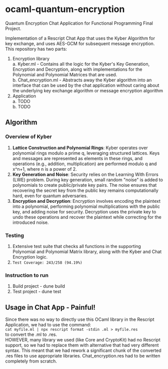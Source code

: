 # ocaml-quantum-encryption
Quantum Encryption Chat Application for Functional Programming Final Project.

Implementation of a Rescript Chat App that uses the Kyber Algorithm for key exchange, and uses AES-GCM for subsequent message encryption. This repository has two parts:

1. Encryption library <br>
   a. Kyber.ml - Contains all the logic for the Kyber's Key Generation, Encryption and Decryption, along with implementations for the Polynomial and Polynomial Matrices that are used.<br>
   b. Chat_encryption.ml - Abstracts away the Kyber algorithm into an interface that can be used by the chat application without caring about the underlying key exchange algorithm or message encryption algorithm
2. Application<br>
   a. TODO<br>
   b. TODO

## Algorithm
### Overview of Kyber
1. **Lattice Construction and Polynomial Rings**: Kyber operates over polynomial rings modulo a prime q, leveraging structured lattices. Keys and messages are represented as elements in these rings, and operations (e.g., addition, multiplication) are performed modulo q and x^n+1, where n is a power of 2.
2. **Key Generation and Noise**: Security relies on the Learning With Errors (LWE) problem. During key generation, small random "noise" is added to polynomials to create public/private key pairs. The noise ensures that recovering the secret key from the public key remains computationally hard, even for quantum adversaries.
3. **Encryption and Decryption**: Encryption involves encoding the plaintext into a polynomial, performing polynomial multiplications with the public key, and adding noise for security. Decryption uses the private key to undo these operations and recover the plaintext while correcting for the introduced noise.

### Testing
1. Extensive test suite that checks all functions in the supporting Polynomial and Polynomial Matrix library, along with the Kyber and Chat Encryption logic.
2. ```Test Coverage: 243/258 (94.19%)```

### Instruction to run
1. Build project - dune build
2. Test project - dune test

## Usage in Chat App - Painful!
Since there was no way to directly use this OCaml library in the Rescript Application, we had to use the command:<br>
```cat myfile.ml | npx rescript format -stdin .ml > myfile.res```<br>
to convert the .ml to .res.<br>
HOWEVER, many library we used (like Core and CryptoKit) had no Rescript support, so we had to replace them with alternative that had very different syntax. This meant that we had rework a significant chunk of the converted .res files to use appropriate libraries. Chat_encryption.res had to be written completely from scratch.

